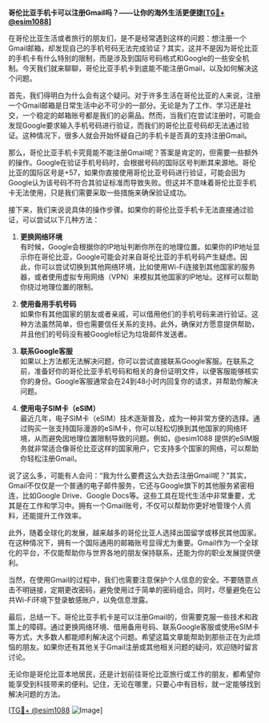 **哥伦比亚手机卡可以注册Gmail吗？——让你的海外生活更便捷[[TG💪+ @esim1088](https://t.me/s/esim1088)]**

在哥伦比亚生活或者旅行的朋友们，是不是经常遇到这样的问题：想注册一个Gmail邮箱，却发现自己的手机号码无法完成验证？其实，这并不是因为哥伦比亚的手机卡有什么特别的限制，而是涉及到国际号码格式和Google的一些安全机制。今天我们就来聊聊，哥伦比亚手机卡到底能不能注册Gmail，以及如何解决这个问题。

首先，我们得明白为什么会有这个疑问。对于许多生活在哥伦比亚的人来说，注册一个Gmail邮箱是日常生活中必不可少的一部分。无论是为了工作、学习还是社交，一个稳定的邮箱账号都是我们的必需品。然而，当我们在尝试注册时，可能会发现Google要求输入手机号码进行验证，而我们的哥伦比亚号码却无法通过验证。这种情况下，很多人就会开始怀疑自己的手机卡是否真的支持注册Gmail。

那么，哥伦比亚手机卡究竟能不能注册Gmail呢？答案是肯定的，但需要一些额外的操作。Google在验证手机号码时，会根据号码的国际区号判断其来源地。哥伦比亚的国际区号是+57，如果你直接使用哥伦比亚号码进行验证，可能会因为Google认为该号码不符合其验证标准而导致失败。但这并不意味着哥伦比亚手机卡无法使用，只是我们需要采取一些措施来确保验证成功。

接下来，我们来说说具体的操作步骤。如果你的哥伦比亚手机卡无法直接通过验证，可以尝试以下几种方法：

1. **更换网络环境**  
   有时候，Google会根据你的IP地址判断你所在的地理位置。如果你的IP地址显示你在哥伦比亚，Google可能会对来自哥伦比亚的手机号码产生疑虑。因此，你可以尝试切换到其他网络环境，比如使用Wi-Fi连接到其他国家的服务器，或者使用虚拟专用网络（VPN）来模拟其他国家的IP地址。这样可以帮助你绕过地理位置的限制。

2. **使用备用手机号码**  
   如果你有其他国家的朋友或者亲戚，可以借用他们的手机号码来进行验证。这种方法虽然简单，但也需要信任关系的支持。此外，确保对方愿意提供帮助，并且他们的号码没有被Google标记为垃圾邮件发送者。

3. **联系Google客服**  
   如果以上方法都无法解决问题，你可以尝试直接联系Google客服。在联系之前，准备好你的哥伦比亚手机号码和相关的身份证明文件，以便客服能够核实你的身份。Google客服通常会在24到48小时内回复你的请求，并帮助你解决问题。

4. **使用电子SIM卡（eSIM）**  
   最近几年，电子SIM卡（eSIM）技术逐渐普及，成为一种非常方便的选择。通过购买一张支持国际漫游的eSIM卡，你可以轻松切换到其他国家的网络环境，从而避免因地理位置限制导致的问题。例如，@esim1088 提供的eSIM服务就非常适合像哥伦比亚这样的国家用户，它支持多个国家的网络，可以帮助你轻松注册Gmail。

说了这么多，可能有人会问：“我为什么要费这么大劲去注册Gmail呢？”其实，Gmail不仅仅是一个普通的电子邮件服务，它还与Google旗下的其他服务紧密相连，比如Google Drive、Google Docs等。这些工具在现代生活中非常重要，尤其是在工作和学习中。拥有一个Gmail账号，不仅可以帮助你更好地管理个人资料，还能提升工作效率。

此外，随着全球化的发展，越来越多的哥伦比亚人选择出国留学或移民其他国家。在这种情况下，拥有一个国际通用的邮箱账号显得尤为重要。Gmail作为一个全球化的平台，不仅能帮助你与世界各地的朋友保持联系，还能为你的职业发展提供便利。

当然，在使用Gmail的过程中，我们也需要注意保护个人信息的安全。不要随意点击不明链接，定期更改密码，避免使用过于简单的密码组合。同时，尽量避免在公共Wi-Fi环境下登录敏感账户，以免信息泄露。

最后，总结一下。哥伦比亚手机卡是可以注册Gmail的，但需要克服一些技术和政策上的障碍。通过更换网络环境、借用备用号码、联系Google客服或使用eSIM卡等方式，大多数人都能顺利解决这个问题。希望这篇文章能帮助到那些正在为此烦恼的朋友。如果你还有其他关于Gmail注册或其他相关问题的疑问，欢迎随时留言讨论。

无论你是哥伦比亚本地居民，还是计划前往哥伦比亚旅行或工作的朋友，都希望你能享受到科技带来的便利。记住，无论在哪里，只要心中有目标，就一定能够找到解决问题的方法。

[[TG💪+ @esim1088](https://t.me/s/esim1088) ![Image](https://i.postimg.cc/4NQfJmqS/Snipaste-2025-05-13-00-14-12.png)]